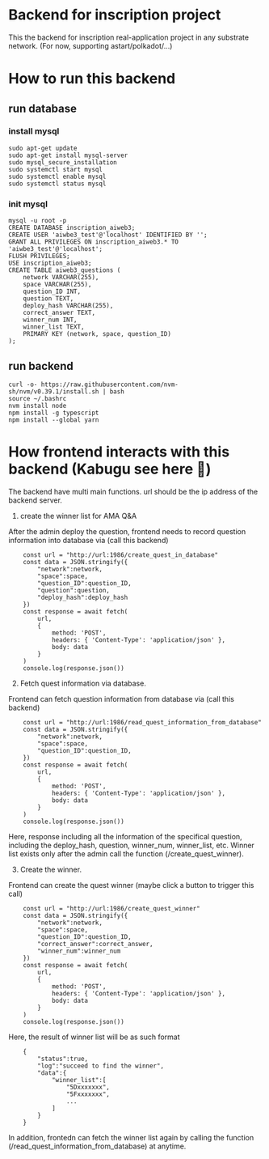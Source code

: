 # Backend for inscription project
 This the backend for inscription real-application project in any substrate network. (For now, supporting astart/polkadot/...)



# How to run this backend

## run database
### install mysql

```
sudo apt-get update
sudo apt-get install mysql-server
sudo mysql_secure_installation
sudo systemctl start mysql
sudo systemctl enable mysql
sudo systemctl status mysql
```

### init mysql
```
mysql -u root -p
CREATE DATABASE inscription_aiweb3;
CREATE USER 'aiwbe3_test'@'localhost' IDENTIFIED BY '';
GRANT ALL PRIVILEGES ON inscription_aiweb3.* TO 'aiwbe3_test'@'localhost';
FLUSH PRIVILEGES;
USE inscription_aiweb3;
CREATE TABLE aiweb3_questions (
    network VARCHAR(255),
    space VARCHAR(255),
    question_ID INT,
    question TEXT,
    deploy_hash VARCHAR(255),
    correct_answer TEXT,
    winner_num INT,
    winner_list TEXT,
    PRIMARY KEY (network, space, question_ID)
);
```
## run backend
```
curl -o- https://raw.githubusercontent.com/nvm-sh/nvm/v0.39.1/install.sh | bash
source ~/.bashrc
nvm install node
npm install -g typescript
npm install --global yarn
```

# How frontend interacts with this backend (Kabugu see here 🎉)

The backend have multi main functions. url should be the ip address of the backend server.

1. create the winner list for AMA Q&A

After the admin deploy the question, frontend needs to record question information into database via (call this backend) 
```
    const url = "http://url:1986/create_quest_in_database" 
    const data = JSON.stringify({
        "network":network,
        "space":space,
        "question_ID":question_ID,
        "question":question,
        "deploy_hash":deploy_hash
    })
    const response = await fetch(
        url, 
        {
            method: 'POST',
            headers: { 'Content-Type': 'application/json' },
            body: data
        }
    )
    console.log(response.json())
```


2. Fetch quest information via database.

Frontend can fetch question information from database via (call this backend) 
```
    const url = "http://url:1986/read_quest_information_from_database" 
    const data = JSON.stringify({
        "network":network,
        "space":space,
        "question_ID":question_ID,
    })
    const response = await fetch(
        url, 
        {
            method: 'POST',
            headers: { 'Content-Type': 'application/json' },
            body: data
        }
    )
    console.log(response.json())
```
Here, response including all the information of the specifical question, including the deploy_hash, question, winner_num, winner_list, etc. Winner list exists only after the admin call the function (/create_quest_winner).


3. Create the winner.

Frontend can create the quest winner (maybe click a button to trigger this call)
```
    const url = "http://url:1986/create_quest_winner" 
    const data = JSON.stringify({
        "network":network,
        "space":space,
        "question_ID":question_ID,
        "correct_answer":correct_answer,
        "winner_num":winner_num
    })
    const response = await fetch(
        url, 
        {
            method: 'POST',
            headers: { 'Content-Type': 'application/json' },
            body: data
        }
    )
    console.log(response.json())
```

Here, the result of winner list will be as such format
```
    {
        "status":true,
        "log":"succeed to find the winner",
        "data":{
            "winner_list":[
                "5Dxxxxxxx",
                "5Fxxxxxxx",
                ...
            ]
        }
    }
```
In addition, frontedn can fetch the winner list again by calling the function (/read_quest_information_from_database) at anytime.
